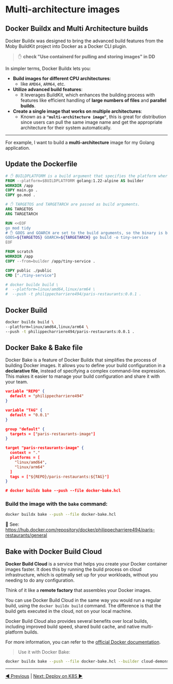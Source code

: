 # Multi-architecture images

## Docker Buildx and Multi Architecture builds

Docker Buildx was designed to bring the advanced build features from the Moby BuildKit project into Docker as a Docker CLI plugin. 

> ✋ **check "Use containerd for pulling and storing images" in DD**

In simpler terms, Docker Buildx lets you:

- **Build images for different CPU architectures**: 
  - like `AMD64`, `ARM64`, etc.
- **Utilize advanced build features**: 
  - It leverages BuildKit, which enhances the building process with features like efficient handling of **large numbers of files** and **parallel builds**.
- **Create a single image that works on multiple architectures**: 
  - Known as a **`"multi-architecture image"`**, this is great for distribution since users can pull the same image name and get the appropriate architecture for their system automatically.


---

For example, I want to build a **multi-architecture** image for my Golang application. 

## Update the Dockerfile

```Dockerfile
# ✋ BUILDPLATFORM is a build argument that specifies the platform where the image is built.
FROM --platform=$BUILDPLATFORM golang:1.22-alpine AS builder
WORKDIR /app
COPY main.go .
COPY go.mod .

# ✋ TARGETOS and TARGETARCH are passed as build arguments.
ARG TARGETOS
ARG TARGETARCH

RUN <<EOF
go mod tidy 
# ✋ GOOS and GOARCH are set to the build arguments, so the binary is built for the target platform.
GOOS=${TARGETOS} GOARCH=${TARGETARCH} go build -o tiny-service
EOF

FROM scratch
WORKDIR /app
COPY --from=builder /app/tiny-service .

COPY public ./public 
CMD ["./tiny-service"]

# docker buildx build \
#  --platform=linux/amd64,linux/arm64 \
#  --push -t philippecharriere494/paris-restaurants:0.0.1 .
```

## Docker Build

```bash
docker buildx build \
--platform=linux/amd64,linux/arm64 \
--push -t philippecharriere494/paris-restaurants:0.0.1 .
```

## Docker Bake & Bake file

Docker Bake is a feature of Docker Buildx that simplifies the process of building Docker images. It allows you to define your build configuration in a **declarative file**, instead of specifying a complex command-line expression. This makes it easier to manage your build configuration and share it with your team.


```json
variable "REPO" {
  default = "philippecharriere494"
}

variable "TAG" {
  default = "0.0.1"
}

group "default" {
  targets = ["paris-restaurants-image"]
}

target "paris-restaurants-image" {
  context = "."
  platforms = [
    "linux/amd64",
    "linux/arm64"
  ]
  tags = ["${REPO}/paris-restaurants:${TAG}"]
}

# docker buildx bake --push --file docker-bake.hcl
```

### Build the image with the `bake` command:

```bash
docker buildx bake --push --file docker-bake.hcl
```
<!--
docker buildx ls
docker login
docker buildx bake --push --file docker-bake.hcl
-->

👀 See: https://hub.docker.com/repository/docker/philippecharriere494/paris-restaurants/general


## Bake with Docker Build Cloud

**Docker Build Cloud** is a service that helps you create your Docker container images faster. It does this by running the build process on cloud infrastructure, which is optimally set up for your workloads, without you needing to do any configuration. 

Think of it like a **remote factory** that assembles your Docker images.

You can use Docker Build Cloud in the same way you would run a regular build, using the `docker buildx build` command. The difference is that the build gets executed in the cloud, not on your local machine. 

Docker Build Cloud also provides several benefits over local builds, including improved build speed, shared build cache, and native multi-platform builds. 

For more information, you can refer to the [official Docker documentation](https://docs.docker.com/build-cloud/).


> Use it with Docker Bake:
```bash
docker buildx bake --push --file docker-bake.hcl --builder cloud-demonstrationorg-default
```

___
[◀️ Previous](./03-testcontainers.md) | [Next: Deploy on K8S ▶️](./05-deploy-to-kube.md)



